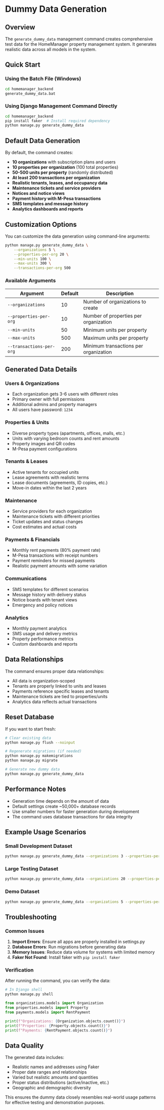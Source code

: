 # Dummy Data Generation

## Overview

The `generate_dummy_data` management command creates comprehensive test data for the HomeManager property management system. It generates realistic data across all models in the system.

## Quick Start

### Using the Batch File (Windows)
```bash
cd homemanager_backend
generate_dummy_data.bat
```

### Using Django Management Command Directly
```bash
cd homemanager_backend
pip install faker  # Install required dependency
python manage.py generate_dummy_data
```

## Default Data Generation

By default, the command creates:
- **10 organizations** with subscription plans and users
- **10 properties per organization** (100 total properties)
- **50-500 units per property** (randomly distributed)
- **At least 200 transactions per organization**
- **Realistic tenants, leases, and occupancy data**
- **Maintenance tickets and service providers**
- **Notices and notice views**
- **Payment history with M-Pesa transactions**
- **SMS templates and message history**
- **Analytics dashboards and reports**

## Customization Options

You can customize the data generation using command-line arguments:

```bash
python manage.py generate_dummy_data \
    --organizations 5 \
    --properties-per-org 20 \
    --min-units 100 \
    --max-units 300 \
    --transactions-per-org 500
```

### Available Arguments

| Argument | Default | Description |
|----------|---------|-------------|
| `--organizations` | 10 | Number of organizations to create |
| `--properties-per-org` | 10 | Number of properties per organization |
| `--min-units` | 50 | Minimum units per property |
| `--max-units` | 500 | Maximum units per property |
| `--transactions-per-org` | 200 | Minimum transactions per organization |

## Generated Data Details

### Users & Organizations
- Each organization gets 3-6 users with different roles
- Primary owner with full permissions
- Additional admins and property managers
- All users have password: `1234`

### Properties & Units
- Diverse property types (apartments, offices, malls, etc.)
- Units with varying bedroom counts and rent amounts
- Property images and QR codes
- M-Pesa payment configurations

### Tenants & Leases
- Active tenants for occupied units
- Lease agreements with realistic terms
- Lease documents (agreements, ID copies, etc.)
- Move-in dates within the last 2 years

### Maintenance
- Service providers for each organization
- Maintenance tickets with different priorities
- Ticket updates and status changes
- Cost estimates and actual costs

### Payments & Financials
- Monthly rent payments (80% payment rate)
- M-Pesa transactions with receipt numbers
- Payment reminders for missed payments
- Realistic payment amounts with some variation

### Communications
- SMS templates for different scenarios
- Message history with delivery status
- Notice boards with tenant views
- Emergency and policy notices

### Analytics
- Monthly payment analytics
- SMS usage and delivery metrics
- Property performance metrics
- Custom dashboards and reports

## Data Relationships

The command ensures proper data relationships:
- All data is organization-scoped
- Tenants are properly linked to units and leases
- Payments reference specific leases and tenants
- Maintenance tickets are tied to properties/units
- Analytics data reflects actual transactions

## Reset Database

If you want to start fresh:

```bash
# Clear existing data
python manage.py flush --noinput

# Regenerate migrations (if needed)
python manage.py makemigrations
python manage.py migrate

# Generate new dummy data
python manage.py generate_dummy_data
```

## Performance Notes

- Generation time depends on the amount of data
- Default settings create ~50,000+ database records
- Use smaller numbers for faster generation during development
- The command uses database transactions for data integrity

## Example Usage Scenarios

### Small Development Dataset
```bash
python manage.py generate_dummy_data --organizations 3 --properties-per-org 5 --min-units 10 --max-units 50
```

### Large Testing Dataset
```bash
python manage.py generate_dummy_data --organizations 20 --properties-per-org 15 --transactions-per-org 1000
```

### Demo Dataset
```bash
python manage.py generate_dummy_data --organizations 5 --properties-per-org 8 --min-units 100 --max-units 200
```

## Troubleshooting

### Common Issues

1. **Import Errors**: Ensure all apps are properly installed in settings.py
2. **Database Errors**: Run migrations before generating data
3. **Memory Issues**: Reduce data volume for systems with limited memory
4. **Faker Not Found**: Install faker with `pip install faker`

### Verification

After running the command, you can verify the data:

```python
# In Django shell
python manage.py shell

from organizations.models import Organization
from properties.models import Property
from payments.models import RentPayment

print(f"Organizations: {Organization.objects.count()}")
print(f"Properties: {Property.objects.count()}")
print(f"Payments: {RentPayment.objects.count()}")
```

## Data Quality

The generated data includes:
- Realistic names and addresses using Faker
- Proper date ranges and relationships
- Varied but realistic amounts and quantities
- Proper status distributions (active/inactive, etc.)
- Geographic and demographic diversity

This ensures the dummy data closely resembles real-world usage patterns for effective testing and demonstration purposes.
